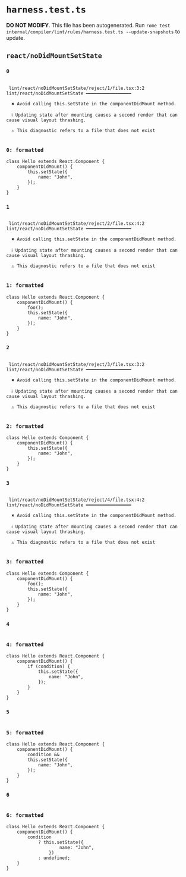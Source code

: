 # `harness.test.ts`

**DO NOT MODIFY**. This file has been autogenerated. Run `rome test internal/compiler/lint/rules/harness.test.ts --update-snapshots` to update.

## `react/noDidMountSetState`

### `0`

```

 lint/react/noDidMountSetState/reject/1/file.tsx:3:2 lint/react/noDidMountSetState ━━━━━━━━━━━━━━━━━

  ✖ Avoid calling this.setState in the componentDidMount method.

  ℹ Updating state after mounting causes a second render that can cause visual layout thrashing.

  ⚠ This diagnostic refers to a file that does not exist


```

### `0: formatted`

```tsx
class Hello extends React.Component {
	componentDidMount() {
		this.setState({
			name: "John",
		});
	}
}

```

### `1`

```

 lint/react/noDidMountSetState/reject/2/file.tsx:4:2 lint/react/noDidMountSetState ━━━━━━━━━━━━━━━━━

  ✖ Avoid calling this.setState in the componentDidMount method.

  ℹ Updating state after mounting causes a second render that can cause visual layout thrashing.

  ⚠ This diagnostic refers to a file that does not exist


```

### `1: formatted`

```tsx
class Hello extends React.Component {
	componentDidMount() {
		foo();
		this.setState({
			name: "John",
		});
	}
}

```

### `2`

```

 lint/react/noDidMountSetState/reject/3/file.tsx:3:2 lint/react/noDidMountSetState ━━━━━━━━━━━━━━━━━

  ✖ Avoid calling this.setState in the componentDidMount method.

  ℹ Updating state after mounting causes a second render that can cause visual layout thrashing.

  ⚠ This diagnostic refers to a file that does not exist


```

### `2: formatted`

```tsx
class Hello extends Component {
	componentDidMount() {
		this.setState({
			name: "John",
		});
	}
}

```

### `3`

```

 lint/react/noDidMountSetState/reject/4/file.tsx:4:2 lint/react/noDidMountSetState ━━━━━━━━━━━━━━━━━

  ✖ Avoid calling this.setState in the componentDidMount method.

  ℹ Updating state after mounting causes a second render that can cause visual layout thrashing.

  ⚠ This diagnostic refers to a file that does not exist


```

### `3: formatted`

```tsx
class Hello extends Component {
	componentDidMount() {
		foo();
		this.setState({
			name: "John",
		});
	}
}

```

### `4`

```

```

### `4: formatted`

```tsx
class Hello extends React.Component {
	componentDidMount() {
		if (condition) {
			this.setState({
				name: "John",
			});
		}
	}
}

```

### `5`

```

```

### `5: formatted`

```tsx
class Hello extends React.Component {
	componentDidMount() {
		condition &&
		this.setState({
			name: "John",
		});
	}
}

```

### `6`

```

```

### `6: formatted`

```tsx
class Hello extends React.Component {
	componentDidMount() {
		condition
			? this.setState({
					name: "John",
				})
			: undefined;
	}
}

```

